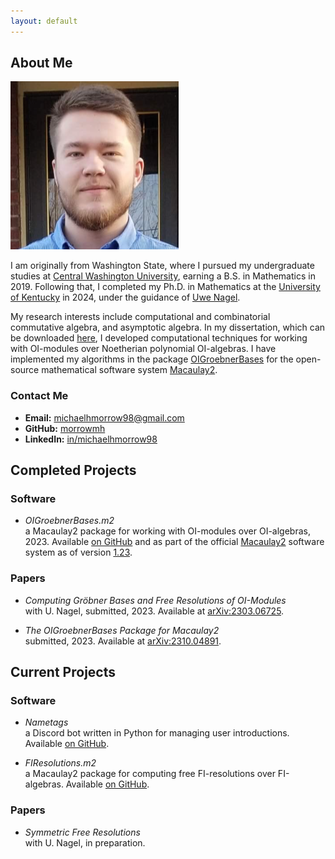 ```yaml
---
layout: default
---
```


## About Me

<img class="profile-picture" src="/files/profile.png">

I am originally from Washington State, where I pursued my undergraduate studies at [Central Washington University](https://www.cwu.edu/), earning a B.S. in Mathematics in 2019. Following that, I completed my Ph.D. in Mathematics at the [University of Kentucky](https://math.as.uky.edu/) in 2024, under the guidance of [Uwe Nagel](http://www.ms.uky.edu/~uwenagel/). 

My research interests include computational and combinatorial commutative algebra, and asymptotic algebra. In my dissertation, which can be downloaded [here](https://uknowledge.uky.edu/math_etds/114/), I developed computational techniques for working with OI-modules over Noetherian polynomial OI-algebras. I have implemented my algorithms in the package [OIGroebnerBases](https://github.com/morrowmh/OIGroebnerBases) for the open-source mathematical software system [Macaulay2](https://www.macaulay2.com/).

### Contact Me

- **Email:** [michaelhmorrow98@gmail.com](mailto:michaelhmorrow98@gmail.com)
- **GitHub:** [morrowmh](https://github.com/morrowmh)
- **LinkedIn:** [in/michaelhmorrow98](https://www.linkedin.com/in/michaelhmorrow98/)

## Completed Projects

### Software
- *OIGroebnerBases.m2*
<br>a Macaulay2 package for working with OI-modules over OI-algebras, 2023. Available [on GitHub](https://github.com/morrowmh/OIGroebnerBases) and as part of the official [Macaulay2](https://www.macaulay2.com/) software system as of version [1.23](https://www.macaulay2.com/doc/Macaulay2/share/doc/Macaulay2/Macaulay2Doc/html/_changes_cm_sp1.23.html).

### Papers
- *Computing Gröbner Bases and Free Resolutions of OI-Modules*
<br>with U. Nagel, submitted, 2023. Available at [arXiv:2303.06725](https://arxiv.org/abs/2303.06725).

- *The OIGroebnerBases Package for Macaulay2*
<br>submitted, 2023. Available at [arXiv:2310.04891](https://arxiv.org/abs/2310.04891).

## Current Projects

### Software
- *Nametags*
<br> a Discord bot written in Python for managing user introductions. Available [on GitHub](https://github.com/morrowmh/Nametags).

- *FIResolutions.m2*
<br> a Macaulay2 package for computing free FI-resolutions over FI-algebras. Available [on GitHub](https://github.com/morrowmh/FIResolutions).

### Papers
- *Symmetric Free Resolutions*
<br> with U. Nagel, in preparation.